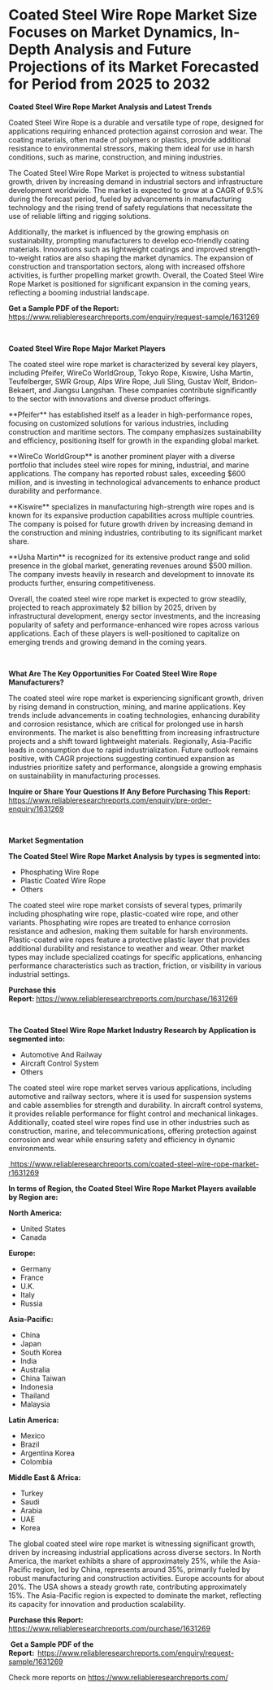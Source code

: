 <p><h1>Coated Steel Wire Rope Market Size Focuses on Market Dynamics, In-Depth Analysis and Future Projections of its Market Forecasted for Period from 2025 to 2032</h1></p><p><strong>Coated Steel Wire Rope Market Analysis and Latest Trends</strong></p>
<p><p>Coated Steel Wire Rope is a durable and versatile type of rope, designed for applications requiring enhanced protection against corrosion and wear. The coating materials, often made of polymers or plastics, provide additional resistance to environmental stressors, making them ideal for use in harsh conditions, such as marine, construction, and mining industries.</p><p>The Coated Steel Wire Rope Market is projected to witness substantial growth, driven by increasing demand in industrial sectors and infrastructure development worldwide. The market is expected to grow at a CAGR of 9.5% during the forecast period, fueled by advancements in manufacturing technology and the rising trend of safety regulations that necessitate the use of reliable lifting and rigging solutions.</p><p>Additionally, the market is influenced by the growing emphasis on sustainability, prompting manufacturers to develop eco-friendly coating materials. Innovations such as lightweight coatings and improved strength-to-weight ratios are also shaping the market dynamics. The expansion of construction and transportation sectors, along with increased offshore activities, is further propelling market growth. Overall, the Coated Steel Wire Rope Market is positioned for significant expansion in the coming years, reflecting a booming industrial landscape.</p></p>
<p><strong>Get a Sample PDF of the Report:&nbsp;</strong> <a href="https://www.reliableresearchreports.com/enquiry/request-sample/1631269?utm_campaign=31&utm_medium=2&utm_source=Github&utm_content=ia&utm_term=30012025&utm_id=coated-steel-wire-rope">https://www.reliableresearchreports.com/enquiry/request-sample/1631269</a></p>
<p>&nbsp;</p>
<p><strong>Coated Steel Wire Rope Major Market Players</strong></p>
<p><p>The coated steel wire rope market is characterized by several key players, including Pfeifer, WireCo WorldGroup, Tokyo Rope, Kiswire, Usha Martin, Teufelberger, SWR Group, Alps Wire Rope, Juli Sling, Gustav Wolf, Bridon-Bekaert, and Jiangsu Langshan. These companies contribute significantly to the sector with innovations and diverse product offerings.</p><p>**Pfeifer** has established itself as a leader in high-performance ropes, focusing on customized solutions for various industries, including construction and maritime sectors. The company emphasizes sustainability and efficiency, positioning itself for growth in the expanding global market.</p><p>**WireCo WorldGroup** is another prominent player with a diverse portfolio that includes steel wire ropes for mining, industrial, and marine applications. The company has reported robust sales, exceeding $600 million, and is investing in technological advancements to enhance product durability and performance.</p><p>**Kiswire** specializes in manufacturing high-strength wire ropes and is known for its expansive production capabilities across multiple countries. The company is poised for future growth driven by increasing demand in the construction and mining industries, contributing to its significant market share.</p><p>**Usha Martin** is recognized for its extensive product range and solid presence in the global market, generating revenues around $500 million. The company invests heavily in research and development to innovate its products further, ensuring competitiveness.</p><p>Overall, the coated steel wire rope market is expected to grow steadily, projected to reach approximately $2 billion by 2025, driven by infrastructural development, energy sector investments, and the increasing popularity of safety and performance-enhanced wire ropes across various applications. Each of these players is well-positioned to capitalize on emerging trends and growing demand in the coming years.</p></p>
<p>&nbsp;</p>
<p><strong>What Are The Key Opportunities For Coated Steel Wire Rope Manufacturers?</strong></p>
<p><p>The coated steel wire rope market is experiencing significant growth, driven by rising demand in construction, mining, and marine applications. Key trends include advancements in coating technologies, enhancing durability and corrosion resistance, which are critical for prolonged use in harsh environments. The market is also benefitting from increasing infrastructure projects and a shift toward lightweight materials. Regionally, Asia-Pacific leads in consumption due to rapid industrialization. Future outlook remains positive, with CAGR projections suggesting continued expansion as industries prioritize safety and performance, alongside a growing emphasis on sustainability in manufacturing processes.</p></p>
<p><strong>Inquire or Share Your Questions If Any Before Purchasing This Report:</strong> <a href="https://www.reliableresearchreports.com/enquiry/pre-order-enquiry/1631269?utm_campaign=31&utm_medium=2&utm_source=Github&utm_content=ia&utm_term=30012025&utm_id=coated-steel-wire-rope">https://www.reliableresearchreports.com/enquiry/pre-order-enquiry/1631269</a></p>
<p>&nbsp;</p>
<p><strong>Market Segmentation</strong></p>
<p><strong>The Coated Steel Wire Rope Market Analysis by types is segmented into:</strong></p>
<p><ul><li>Phosphating Wire Rope</li><li>Plastic Coated Wire Rope</li><li>Others</li></ul></p>
<p><p>The coated steel wire rope market consists of several types, primarily including phosphating wire rope, plastic-coated wire rope, and other variants. Phosphating wire ropes are treated to enhance corrosion resistance and adhesion, making them suitable for harsh environments. Plastic-coated wire ropes feature a protective plastic layer that provides additional durability and resistance to weather and wear. Other market types may include specialized coatings for specific applications, enhancing performance characteristics such as traction, friction, or visibility in various industrial settings.</p></p>
<p><strong>Purchase this Report:&nbsp;</strong><a href="https://www.reliableresearchreports.com/purchase/1631269?utm_campaign=31&utm_medium=2&utm_source=Github&utm_content=ia&utm_term=30012025&utm_id=coated-steel-wire-rope">https://www.reliableresearchreports.com/purchase/1631269</a></p>
<p>&nbsp;</p>
<p><strong>The Coated Steel Wire Rope Market Industry Research by Application is segmented into:</strong></p>
<p><ul><li>Automotive And Railway</li><li>Aircraft Control System</li><li>Others</li></ul></p>
<p><p>The coated steel wire rope market serves various applications, including automotive and railway sectors, where it is used for suspension systems and cable assemblies for strength and durability. In aircraft control systems, it provides reliable performance for flight control and mechanical linkages. Additionally, coated steel wire ropes find use in other industries such as construction, marine, and telecommunications, offering protection against corrosion and wear while ensuring safety and efficiency in dynamic environments.</p></p>
<p><a href="https://www.reliableresearchreports.com/coated-steel-wire-rope-market-r1631269?utm_campaign=31&utm_medium=2&utm_source=Github&utm_content=ia&utm_term=30012025&utm_id=coated-steel-wire-rope">&nbsp;https://www.reliableresearchreports.com/coated-steel-wire-rope-market-r1631269</a></p>
<p><strong>In terms of Region, the Coated Steel Wire Rope Market Players available by Region are:</strong></p>
<p>
    <p> <strong> North America: </strong>
        <ul>
            <li>United States</li>
            <li>Canada</li>
        </ul>
        </p> 
    <p> <strong> Europe: </strong>
        <ul>
            <li>Germany</li>
            <li>France</li>
            <li>U.K.</li>
            <li>Italy</li>
            <li>Russia</li>
        </ul>
        </p> 
    <p> <strong> Asia-Pacific: </strong>
        <ul>
            <li>China</li>
            <li>Japan</li>
            <li>South Korea</li>
            <li>India</li>
            <li>Australia</li>
            <li>China Taiwan</li>
            <li>Indonesia</li>
            <li>Thailand</li>
            <li>Malaysia</li>
        </ul>
        </p> 
    <p> <strong> Latin America: </strong>
        <ul>
            <li>Mexico</li>
            <li>Brazil</li>
            <li>Argentina Korea</li>
            <li>Colombia</li>
        </ul>
        </p> 
    <p> <strong> Middle East & Africa: </strong>
        <ul>
            <li>Turkey</li>
            <li>Saudi</li>
            <li>Arabia</li>
            <li>UAE</li>
            <li>Korea</li>
        </ul>
    </p>
    </p>
<p><p>The global coated steel wire rope market is witnessing significant growth, driven by increasing industrial applications across diverse sectors. In North America, the market exhibits a share of approximately 25%, while the Asia-Pacific region, led by China, represents around 35%, primarily fueled by robust manufacturing and construction activities. Europe accounts for about 20%. The USA shows a steady growth rate, contributing approximately 15%. The Asia-Pacific region is expected to dominate the market, reflecting its capacity for innovation and production scalability.</p></p>
<p><strong>Purchase this Report: </strong><a href="https://www.reliableresearchreports.com/purchase/1631269?utm_campaign=31&utm_medium=2&utm_source=Github&utm_content=ia&utm_term=30012025&utm_id=coated-steel-wire-rope">https://www.reliableresearchreports.com/purchase/1631269</a></p>
<p>&nbsp;<strong>Get a Sample PDF of the Report:&nbsp;&nbsp;</strong><a href="https://www.reliableresearchreports.com/enquiry/request-sample/1631269?utm_campaign=31&utm_medium=2&utm_source=Github&utm_content=ia&utm_term=30012025&utm_id=coated-steel-wire-rope">https://www.reliableresearchreports.com/enquiry/request-sample/1631269</a></p>
<p><strong></strong></p>
<p>Check more reports on <a href="https://www.reliableresearchreports.com/?utm_campaign=31&utm_medium=2&utm_source=Github&utm_content=ia&utm_term=30012025&utm_id=coated-steel-wire-rope">https://www.reliableresearchreports.com/</a></p>